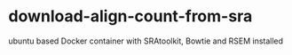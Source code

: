 # download-align-count-from-sra
ubuntu based Docker container with SRAtoolkit, Bowtie and RSEM installed
